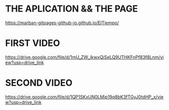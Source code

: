 # THE APLICATION && THE  PAGE 
https://marban-gitpages-github-io.github.io/ElTiempo/
# FIRST VIDEO
https://drive.google.com/file/d/1mU_ZW_lkwxQiSeLQ9UTHKFnPf83f8Lnm/view?usp=drive_link
# SECOND VIDEO
https://drive.google.com/file/d/1QP1SKxUN0LMip19q8bK3fTGyJ0tdHP_x/view?usp=drive_link
